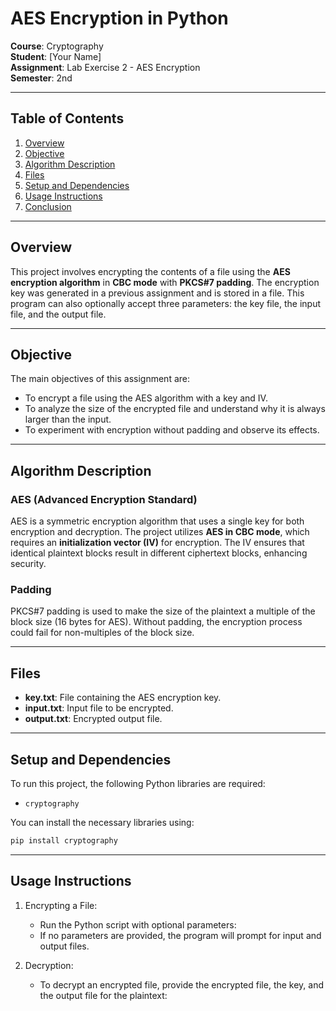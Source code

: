 # AES Encryption in Python

**Course**: Cryptography  
**Student**: [Your Name]  
**Assignment**: Lab Exercise 2 - AES Encryption  
**Semester**: 2nd  

---

## Table of Contents

1. [Overview](#overview)
2. [Objective](#objective)
3. [Algorithm Description](#algorithm-description)
4. [Files](#files)
5. [Setup and Dependencies](#setup-and-dependencies)
6. [Usage Instructions](#usage-instructions)
7. [Conclusion](#conclusion)

---

## Overview

This project involves encrypting the contents of a file using the **AES encryption algorithm** in **CBC mode** with **PKCS#7 padding**. The encryption key was generated in a previous assignment and is stored in a file. This program can also optionally accept three parameters: the key file, the input file, and the output file.

---

## Objective

The main objectives of this assignment are:

- To encrypt a file using the AES algorithm with a key and IV.
- To analyze the size of the encrypted file and understand why it is always larger than the input.
- To experiment with encryption without padding and observe its effects.

---

## Algorithm Description

### AES (Advanced Encryption Standard)

AES is a symmetric encryption algorithm that uses a single key for both encryption and decryption. The project utilizes **AES in CBC mode**, which requires an **initialization vector (IV)** for encryption. The IV ensures that identical plaintext blocks result in different ciphertext blocks, enhancing security.

### Padding

PKCS#7 padding is used to make the size of the plaintext a multiple of the block size (16 bytes for AES). Without padding, the encryption process could fail for non-multiples of the block size.

---

## Files

- **key.txt**: File containing the AES encryption key.
- **input.txt**: Input file to be encrypted.
- **output.txt**: Encrypted output file.

---

## Setup and Dependencies

To run this project, the following Python libraries are required:

- `cryptography`

You can install the necessary libraries using:

```bash
pip install cryptography
```

---

## Usage Instructions
1. Encrypting a File:
   * Run the Python script with optional parameters:
   * If no parameters are provided, the program will prompt for input and output files.
     
2. Decryption:
   * To decrypt an encrypted file, provide the encrypted file, the key, and the output file for the plaintext:
   

